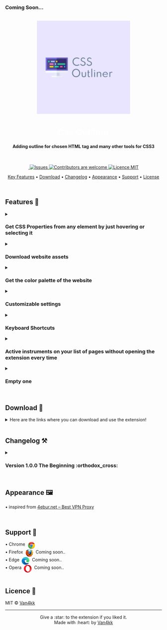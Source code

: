 ### Coming Soon...

<div align="center">
    <br>
    <a href="#" style="text-decoration: none">
        <img src="src/app/assets/logo/css-outliner-logo.png" height="300" alt="Logo">
        <br>
        <h1 align="center" style="color: #ffffff">Css Outliner</h1>
    </a>
</div>

<h4 align="center">
    Adding outline for chosen <b>HTML</b> tag and many other tools for <b>CSS3</b>
</h4>
<br>

<p align="center">
    <a href="">
        <img src="" alt="">
    </a>
    <a href="https://github.com/Van4kk/css-outliner/issues">
        <img src="https://img.shields.io/github/issues/van4kk/css-outliner.svg" alt="Issues">
    </a>
    <a href="">
        <img src="https://img.shields.io/badge/contributions-welcome-orange.svg" alt="Contributors are welcome">
    </a>
    <a href="#license">
        <img src="https://img.shields.io/badge/license-MIT-blue.svg" alt="Licence MIT">
    </a>
</p>

<p align="center">
    <a href="#features">Key Features</a> •
    <a href="#download">Download</a> •
    <a href="#changelog">Changelog</a> •
    <a href="#appearance">Appearance</a> •
    <a href="#support">Support</a> •
    <a href="#license">License</a>
</p>

<br>

## Features :art:
<details>
    <summary><h3>Get CSS Properties from any element by just hovering or selecting it</h3></summary>
    <img src="" width="" height="" alt="Hovering feature image" />
</details>

<details>
    <summary><h3>Download website assets</h3></summary>
    <img src="" width="" height="" alt="Download assets feature image" />
</details>

<details>
    <summary><h3>Get the color palette of the website</h3></summary>
    <img src="" width="" height="" alt="Color palette assets feature image" />
</details>

<details>
    <summary><h3>Customizable settings</h3></summary>
    <ul>
        <li>
            <a href="#shortcuts"><h4>Keyboard Shortcuts</h4></a>
            <p>Yes, you can add custom shortcuts! Actually change the existing ones. The extension provide some shortcuts by default, but you can customize them how you want.</p>
        </li>
        <li>
            <a href="#active-instruments"><h4>Active instruments</h4></a>
        </li>
    </ul>
</details>

<details id="#shortcuts">
    <summary><h3>Keyboard Shortcuts</h3></summary>
    <ul>
        <span>These are default shortcuts:</span>
        <li><code>Esc</code> to exit the app</li>
        <li><code>f</code> to freeze the window</li>
        <li><code>s</code> stop/cancel work and back to the main page</li>
        <li><code>o</code> copy css</li>
        <li><code>g</code> display outline</li>
        <li><code>b</code> display background</li>
        <li><code>Ctrl</code> + <code>←</code> or <code>→</code> to move the extensios</li>
    </ul>
</details>

<details id="#active-instruments">
    <summary><h3>Active instruments on your list of pages without opening the extension every time</h3></summary>
    <p>Coming soon..</p>
</details>

<details>
    <summary><h3>Empty one</h3></summary>
    <ul>
        <li></li>
    </ul>
</details>
<br>

## Download :open_file_folder:
<details>
    <summary>Here are the links where you can download and use the extension!</summary>
    <ul>
        <li><a href="">Chrome</a></li>
        <li><a href="">Firefox</a></li>
        <li><a href="">Opera</a></li>
        <li><a href="">Safari</a></li>
    </ul>
</details>
<br>

## Changelog :hammer_and_pick:
<details>
    <summary><h3>Version 1.0.0 The Beginning :orthodox_cross:</h3></summary>
    <p>
        Lorem ipsum dolor sit amet, consectetur adipiscing elit. Proin ac ipsum sodales, dapibus libero id, commodo dui. Donec faucibus ultrices sollicitudin. Cras sapien metus, consequat ut ex at, tempor accumsan augue. Morbi at maximus mauris. Nam maximus iaculis quam at scelerisque. Donec turpis massa, tristique at urna non, pharetra iaculis mauris.
        <ul>
            <li>asdas</li>
            <li>sdas</li>
            <li>asdas</li>
            <li>dsad</li>
            <li>sadas</li>
            <li>sadas</li>
        </ul>
    </p>
</details>

<br> 

## Appearance :framed_picture:

• inspired
from [4ebur.net – Best VPN Proxy](https://chrome.google.com/webstore/detail/4eburnet-%E2%80%93-best-vpn-proxy/bpoljniljbghlopcdaojdpodmnjffdeb)

<br>

## Support :call_me_hand:

<div style="display: flex">
    • Chrome &nbsp; <img src="src/app/assets/images/chrome.png" width="25" height="25" alt="Chrome Logo"><br>
</div>
<div style="display: flex">
    • Firefox &nbsp; <img src="src/app/assets/images/mozilla.png" width="25" height="25" alt="Chrome Logo"> &nbsp; Coming soon.. <br>
</div>
<div style="display: flex">
    • Edge &nbsp; <img src="src/app/assets/images/edge.png" width="25" height="25" alt="Chrome Logo"> &nbsp; Coming soon.. <br>
</div>
<div style="display: flex">
    • Opera &nbsp; <img src="src/app/assets/images/opera.svg" width="25" height="25" alt="Chrome Logo"> &nbsp; Coming soon.. <br>
</div>

<br> 

## Licence :book:

MIT &copy; [Van4kk](https://github.com/Van4kk/)
<hr>

<div align="center">
    Give a :star: to the extension if you liked it. <br>
    Made with :heart: by <a href="https://github.com/Van4kk/">Van4kk</a>
</div>
